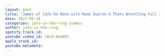 ```yaml
---
layout: post
title: "James of Cafe De Rene with Rene Dupree & Thats Wrestling Full Interview"
date: 2022-05-24
categories: jofo-in-the-ring videos
author: jofo-in-the-ring
spotify_track_id: 
youtube_video_id: YAsd-0nm0GU
apple_track_id: 
youtube_metadata: 
---
```

